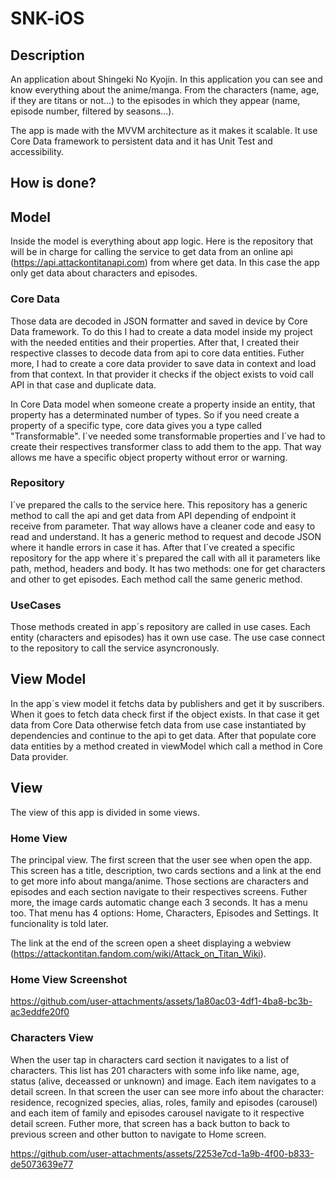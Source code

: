 # SNK-iOS

## Description
An application about Shingeki No Kyojin. In this application you can see and know everything about the anime/manga. From the characters (name, age, if they are titans or not...) to the episodes in which they appear (name, episode number, filtered by seasons...).

The app is made with the MVVM architecture as it makes it scalable. It use Core Data framework to persistent data and it has Unit Test and accessibility.

## How is done?

## Model
Inside the model is everything about app logic. Here is the repository that will be in charge for calling the service to get data from an online api (https://api.attackontitanapi.com) from where get data. In this case the app only get data about characters and episodes.

### Core Data

Those data are decoded in JSON formatter and saved in device by Core Data framework. To do this I had to create a data model inside my project with the needed entities and their properties. After that, I created their respective classes to decode data from api to core data entities. Futher more, I had to create a core data provider to save data in context and load from that context. In that provider it checks if the object exists to void call API in that case and duplicate data. 

In Core Data model when someone create a property inside an entity, that property has a determinated number of types. So if you need create a property of a specific type, core data gives you a type called "Transformable". I´ve needed some transformable properties and I´ve had to create their respectives transformer class to add them to the app. That way allows me have a specific object property without error or warning.

### Repository

I´ve prepared the calls to the service here. This repository has a generic method to call the api and get data from API depending of endpoint it receive from parameter. That way allows have a cleaner code and easy to read and understand. It has a generic method to request and decode JSON where it handle errors in case it has. After that I´ve created a specific repository for the app where it´s prepared the call with all it parameters like path, method, headers and body. It has two methods: one for get characters and other to get episodes. Each method call the same generic method.

### UseCases

Those methods created in app´s repository are called in use cases. Each entity (characters and episodes) has it own use case. The use case connect to the repository to call the service asyncronously.

## View Model
In the app´s view model it fetchs data by publishers and get it by suscribers. When it goes to fetch data check first if the object exists. In that case it get data from Core Data otherwise fetch data from use case instantiated by dependencies and continue to the api to get data. After that populate core data entities by a method created in viewModel which call a method in Core Data provider.

## View
The view of this app is divided in some views.

### Home View
The principal view. The first screen that the user see when open the app. This screen has a title, description, two cards sections and a link at the end to get more info about manga/anime. Those sections are characters and episodes and each section navigate to their respectives screens. Futher more, the image cards automatic change each 3 seconds. It has a menu too. That menu has 4 options: Home, Characters, Episodes and Settings. It funcionality is told later.

The link at the end of the screen open a sheet displaying a webview (https://attackontitan.fandom.com/wiki/Attack_on_Titan_Wiki).

### Home View Screenshot

https://github.com/user-attachments/assets/1a80ac03-4df1-4ba8-bc3b-ac3eddfe20f0

### Characters View

When the user tap in characters card section it navigates to a list of characters. This list has 201 characters with some info like name, age, status (alive, deceassed or unknown) and image. Each item navigates to a detail screen. In that screen the user can see more info about the character: residence, recognized species, alias, roles, family and episodes (carousel) and each item of family and episodes carousel navigate to it respective detail screen. Futher more, that screen has a back button to back to previous screen and other button to navigate to Home screen.

https://github.com/user-attachments/assets/2253e7cd-1a9b-4f00-b833-de5073639e77

